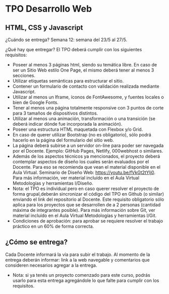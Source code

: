 # TPO Desarrollo Web
## HTML, CSS y Javascript

¿Cuándo se entrega?
Semana 12: semana del 23/5 al 27/5.

¿Qué hay que entregar?
El TPO deberá cumplir con los siguientes requisitos:
- Poseer al menos 3 páginas html, siendo su temática libre. En caso de ser un Sitio Web estilo One Page, el mismo deberá tener al menos 3 secciones.
- Utilizar etiquetas semánticas para estructurar el sitio.
- Contener un formulario de contacto con validación realizada mediante Javascript.
- Utilizar al menos un Iframe, íconos de FontAwesome, y fuentes locales o bien de Google Fonts.
- Tener al menos una página totalmente responsive con 3 puntos de corte para 3 tamaños de dispositivos distintos.
- Utilizar al menos una animación, transformación o una transición (se deberá indicar dónde fue incorporada la animación).
- Poseer una estructura HTML maquetada con Flexbox y/o Grid.
- En caso de querer utilizar Bootstrap (no es obligatorio), sólo podrá hacerlo en la página del formulario del sitio web.
- La página deberá subirse a un servidor on-line para poder ser navegada por el Docente. Ejemplo: GitHub Pages, Netlify, 000webhost o similares.
- Además de los aspectos técnicos ya mencionados, el proyecto deberá contemplar aspectos de diseño los cuales serán evaluados por el Docente. Para eso se recomienda que vean el material disponible en el Aula Virtual. Seminario de Diseño Web: https://youtu.be/fVkGt2tYIj0. Para más información, ver material incluído en el Aula Virtual Metodologías y herramientas I/Diseño.
- Nota: el TPO es individual pero en caso querer resolver el proyecto de forma grupal,deberán sincronizar el código del TPO en Github (o similar) enviando el link del repositorio al Docente. Este requisito obligatorio sólo aplica para los proyectos que se desarrollen de a 2 personas (cantidad máxima de integrantes posible). Para más información sobre Git, ver material incluído en el Aula Virtual Metodologías y herramientas I/Git.
- Condiciones de aprobación: para aprobar se requiere resolver el trabajo práctico en un 60% de
forma correcta.

## ¿Cómo se entrega?
Cada Docente informará la vía para subir el trabajo. Al momento de la entrega deberán informar: link a la web navegable y comentarios que consideren necesarios agregar a la entrega.
- Nota: si ya tenés un proyecto comenzado para este curso, podrás usarlo para esta entrega agregándole lo que falte para cumplir con los requisitos.
